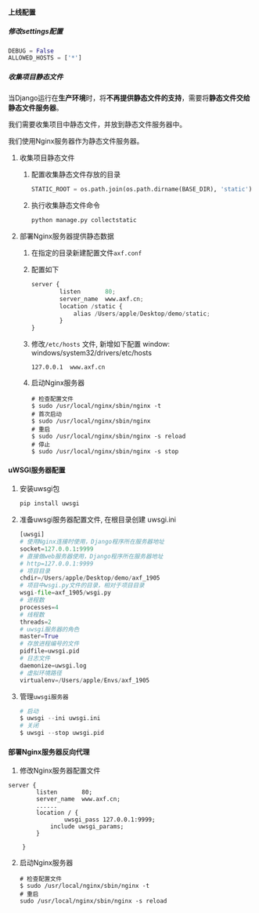 #### 上线配置

##### 修改settings配置

```python
DEBUG = False
ALLOWED_HOSTS = ['*']
```



##### 收集项目静态文件

当Django运行在**生产环境**时，将**不再提供静态文件的支持**，需要将**静态文件交给静态文件服务器**。

我们需要收集项目中静态文件，并放到静态文件服务器中。

我们使用Nginx服务器作为静态文件服务器。

1. 收集项目静态文件

   1. 配置收集静态文件存放的目录

      ```python
      STATIC_ROOT = os.path.join(os.path.dirname(BASE_DIR), 'static')
      ```

   2. 执行收集静态文件命令

      ```python
      python manage.py collectstatic
      ```

2. 部署Nginx服务器提供静态数据

   1. 在指定的目录新建配置文件`axf.conf`

   2. 配置如下

      ```python
      server { 
              listen       80;
              server_name  www.axf.cn;
              location /static {
                  alias /Users/apple/Desktop/demo/static;
              }
      }
      ```

   3. 修改`/etc/hosts` 文件, 新增如下配置     window:  windows/system32/drivers/etc/hosts

      ```shell
      127.0.0.1  www.axf.cn
      ```

   4. 启动Nginx服务器

      ```shell
      # 检查配置文件
      $ sudo /usr/local/nginx/sbin/nginx -t
      # 首次启动
      $ sudo /usr/local/nginx/sbin/nginx
      # 重启
      $ sudo /usr/local/nginx/sbin/nginx -s reload
      # 停止
      $ sudo /usr/local/nginx/sbin/nginx -s stop
      ```

      





#### uWSGI服务器配置

1. 安装uwsgi包

   ```python
   pip install uwsgi
   ```

2. 准备uwsgi服务器配置文件, 在根目录创建 uwsgi.ini

   ```python
   [uwsgi]
   # 使用Nginx连接时使用，Django程序所在服务器地址
   socket=127.0.0.1:9999
   # 直接做web服务器使用，Django程序所在服务器地址
   # http=127.0.0.1:9999
   # 项目目录
   chdir=/Users/apple/Desktop/demo/axf_1905
   # 项目中wsgi.py文件的目录，相对于项目目录
   wsgi-file=axf_1905/wsgi.py
   # 进程数
   processes=4
   # 线程数
   threads=2
   # uwsgi服务器的角色
   master=True
   # 存放进程编号的文件
   pidfile=uwsgi.pid
   # 日志文件
   daemonize=uwsgi.log
   # 虚拟环境路径
   virtualenv=/Users/apple/Envs/axf_1905
   
   ```

3. 管理`uwsgi服务器`

   ```python
   # 启动
   $ uwsgi --ini uwsgi.ini
   # 关闭
   $ uwsgi --stop uwsgi.pid
   ```





#### 部署Nginx服务器反向代理

1. 修改Nginx服务器配置文件

```shell
server {
        listen       80;
        server_name  www.axf.cn;
        ......
        location / {
        		uwsgi_pass 127.0.0.1:9999;
            include uwsgi_params;
        }

    }
```

2. 启动Nginx服务器

   ```shell
   # 检查配置文件
   $ sudo /usr/local/nginx/sbin/nginx -t
   # 重启
   sudo /usr/local/nginx/sbin/nginx -s reload
   ```

   